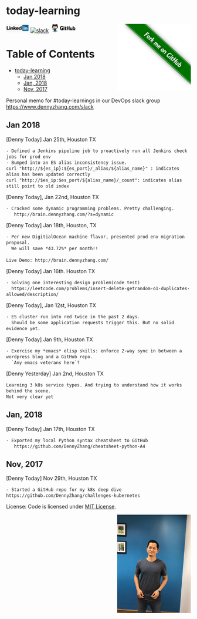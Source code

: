 # today-learning
<a href="https://github.com/DennyZhang?tab=followers"><img align="right" width="200" height="183" src="https://raw.githubusercontent.com/USDevOps/mywechat-slack-group/master/images/fork_github.png" /></a>

[![LinkedIn](https://raw.githubusercontent.com/USDevOps/mywechat-slack-group/master/images/linkedin.png)](https://www.linkedin.com/in/dennyzhang001) <a href="https://www.dennyzhang.com/slack" target="_blank" rel="nofollow"><img src="http://slack.dennyzhang.com/badge.svg" alt="slack"/></a> [![Github](https://raw.githubusercontent.com/USDevOps/mywechat-slack-group/master/images/github.png)](https://github.com/DennyZhang)

Table of Contents
=================

   * [today-learning](#today-learning)
      * [Jan 2018](#jan-2018)
      * [Jan, 2018](#jan-2018-1)
      * [Nov, 2017](#nov-2017)

Personal memo for #today-learnings in our DevOps slack group
https://www.dennyzhang.com/slack

## Jan 2018
[Denny Today] Jan 25th, Houston TX
```
- Defined a Jenkins pipeline job to proactively run all Jenkins check jobs for prod env
- Bumped into an ES alias inconsistency issue.
curl "http://${es_ip}:${es_port}/_alias/${alias_name}" : indicates alias has been updated correctly
curl "http://$es_ip:$es_port/${alias_name}/_count": indicates alias still point to old index
```

[Denny Today], Jan 22nd, Houston TX
```
- Cracked some dynamic programming problems. Pretty challenging.
   http://brain.dennyzhang.com/?s=dynamic
```

[Denny Today] Jan 18th, Houston, TX
```
- Per new DigitialOcean machine flavor, presented prod env migration proposal.
  We will save *43.72%* per month!!

Live Demo: http://brain.dennyzhang.com/
```

[Denny Today] Jan 16th. Houston TX
```
- Solving one interesting design problem(code test)
  https://leetcode.com/problems/insert-delete-getrandom-o1-duplicates-allowed/description/
```

[Denny Today], Jan 12st, Houston TX
```
- ES cluster run into red twice in the past 2 days.
  Should be some application requests trigger this. But no solid evidence yet.
```

[Denny Today] Jan 9th, Houston TX
```
- Exercise my *emacs* elisp skills: enforce 2-way sync in between a wordpress blog and a GitHub repo.
  `Any emacs veterans here`?
```

[Denny Yesterday] Jan 2nd, Houston TX
```
Learning 3 k8s service types. And trying to understand how it works behind the scene.
Not very clear yet
```

## Jan, 2018
[Denny Today] Jan 17th, Houston TX
```
- Exported my local Python syntax cheatsheet to GitHub
   https://github.com/DennyZhang/cheatsheet-python-A4
```

## Nov, 2017
[Denny Today] Nov 29th, Houston TX
```
- Started a GitHub repo for my k8s deep dive
https://github.com/DennyZhang/challenges-kubernetes
```

License: Code is licensed under [MIT License](https://www.dennyzhang.com/wp-content/mit_license.txt).

<a href="https://www.dennyzhang.com"><img align="right" width="201" height="268" src="https://raw.githubusercontent.com/USDevOps/mywechat-slack-group/master/images/denny_201706.png"></a>